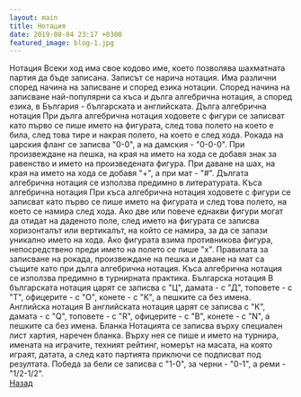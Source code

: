 ```yaml
---
layout: main
title: Нотация
date: 2019-08-04 23:17 +0300
featured_image: blog-1.jpg
---
```

Нотация
Всеки ход има свое кодово име, което позволява шахматната партия да бъде записана. Записът се нарича нотация. Има различни според начина на записване и според езика нотации. Според начина на записване най-популярни са къса и дълга алгебрична нотация, а според езика, в България - българската и английската.
Дълга алгебрична нотация
При дълга алгебрична нотация ходовете с фигури се записват като първо се пише името на фигурата, след това полето на което е била, след това тире и накрая полето, на което е след хода. Рокада на царския фланг се записва "0-0", а на дамския - "0-0-0". При произвеждане на пешка, на края на името на хода се добавя знак за равенство и името на произведената фигура. При даване на шах, на края на името на хода се добавя "+", а при мат - "#". Дългата алгебрична нотация се използва предимно в литературата.
Къса алгебрична нотация
При къса алгебрична нотация ходовете с фигури се записват като първо се пише името на фигурата и след това полето, на което се намира след хода. Ако две или повече еднакви фигури могат да отидат на даденото поле, след името на фигурата се записва хоризонталът или вертикалът, на който се намира, за да се запази уникално името на хода. Ако фигурата взима противникова фигура, непосредствено преди името на полето се пише "х". Правилата за записване на рокада, произвеждане на пешка и даване на мат са същите като при дълга алгебрична нотация. Къса алгебрична нотация се използва предимно в турнирната практика.
Българска нотация
В българската нотация царят се записва с "Ц", дамата - с "Д", топовете - с "Т", офицерите - с "О", конете - с "К", а пешките са без имена.
Английска нотация
В английската нотация царят се записва с "К", дамата - с "Q", топовете - с "R", офицерите - с "B", конете - с "N", а пешките са без имена.
Бланка
Нотацията се записва върху специален лист хартия, наречен бланка. Върху нея се пише и името на турнира, имената на играчите, техният рейтинг, номерът на масата, на която играят, датата, а след като партията приключи се подписват под резултата. Победа за бели се записва с "1-0", за черни - "0-1", а реми - "1/2-1/2".<br/>
<a href="{{site.baseurl}}/blog/">Назад</a>
